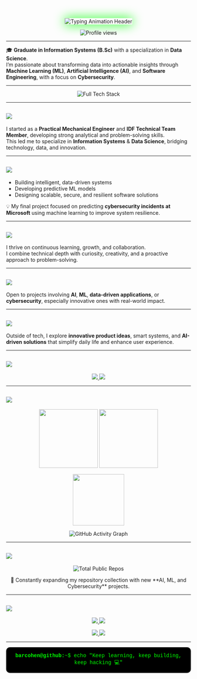 <!-- Cyber / Data Science Banner -->
<p align="center">
  <img src="https://readme-typing-svg.herokuapp.com?font=Orbitron&color=00FF00&size=50&lines=Bar+Cohen+|+Data+Scientist;Cybersecurity%26Ethical+Hacking+Enthusiast;Passionate+about+AI+Systems;Turning+Data+into+Insight,+and+Curiosity+into+Code;Information+Systems&background=000000&width=1300&height=200&center=true&vCenter=true" 
       alt="Typing Animation Header" 
       style="border: 2; box-shadow: 0 0 30px #00FF00;" />
</p>

<!-- Profile Views -->
<p align="center">
  <img src="https://komarev.com/ghpvc/?username=barcohen&label=Profile+Views&color=00FF00&labelColor=000000&style=flat-square" alt="Profile views"/>
</p>

---

🎓 **Graduate in Information Systems (B.Sc)** with a specialization in **Data Science**.  
I’m passionate about transforming data into actionable insights through **Machine Learning (ML)**, **Artificial Intelligence (AI)**, and **Software Engineering**, with a focus on **Cybersecurity**.

---

<!-- Skills Icons -->
<p align="center">
  <img src="https://skillicons.dev/icons?i=py,jupyter,anaconda,r,pandas,numpy,sklearn,tableau,powerbi,tensorflow,sqlserver,mysql,postgresql,java,html,css,bootstrap,js,php,azure,docker,linux,vscode,git,bash,github&theme=dark&bg=000000" 
       alt="Full Tech Stack" 
       title="Python, R, SQL, ML, Cloud, Cybersecurity Tools"/>
</p>

---

## <img src="https://img.shields.io/badge/-Career%20Overview-0077B5?style=for-the-badge&logoColor=white"/>


I started as a **Practical Mechanical Engineer** and **IDF Technical Team Member**, developing strong analytical and problem-solving skills.  
This led me to specialize in **Information Systems** & **Data Science**, bridging technology, data, and innovation.

---

## <img src="https://img.shields.io/badge/-Focus%20OAreas-FFFF00?style=for-the-badge&logoColor=white"/>

* Building intelligent, data-driven systems  
* Developing predictive ML models  
* Designing scalable, secure, and resilient software solutions  

💡 My final project focused on predicting **cybersecurity incidents at Microsoft** using machine learning to improve system resilience.

---

## <img src="https://img.shields.io/badge/-Driven%20&%20OAdaptable-FF0000?style=for-the-badge&logoColor=white"/>

I thrive on continuous learning, growth, and collaboration.  
I combine technical depth with curiosity, creativity, and a proactive approach to problem-solving.

---

## <img src="https://img.shields.io/badge/-Let’s%20Collaborate!-006400?style=for-the-badge&logoColor=white"/>

Open to projects involving **AI**, **ML**, **data-driven applications**, or **cybersecurity**, especially innovative ones with real-world impact.

---

## <img src="https://img.shields.io/badge/-Fun%20Fact-2F4F4F?style=for-the-badge&logoColor=white"/>

Outside of tech, I explore **innovative product ideas**, smart systems, and **AI-driven solutions** that simplify daily life and enhance user experience.

---

## <img src="https://img.shields.io/badge/-Connect%20with%20Me-0D47A1?style=for-the-badge&logoColor=white"/>

<p align="center">
  <a href="https://www.linkedin.com/in/bar--cohen-" target="_blank">
    <img src="https://img.shields.io/badge/LinkedIn-0077B5?style=for-the-badge&logo=linkedin&logoColor=white"/>
  </a>
  <a href="https://github.com/BarCohen-dot" target="_blank">
    <img src="https://img.shields.io/badge/GitHub-181717?style=for-the-badge&logo=github&logoColor=white"/>
  </a>
</p>

---

<!-- New -->

## <img src="https://img.shields.io/badge/-GitHub%20Overview-00FF00?style=for-the-badge&logo=github&logoColor=white"/>

<!-- GitHub Stats -->
<p align="center">
  <img src="https://github-readme-stats.vercel.app/api?username=BarCohen-dot&show_icons=true&theme=chartreuse-dark&hide_border=true" height="160" />
  <img src="https://github-readme-streak-stats.herokuapp.com/?user=BarCohen-dot&theme=chartreuse-dark&hide_border=true" height="160" />
</p>

<!-- Most Used Languages -->
<p align="center">
  <img src="https://github-readme-stats.vercel.app/api/top-langs/?username=BarCohen-dot&layout=compact&theme=chartreuse-dark&hide_border=true" height="140" />
</p>

<!-- Activity Graph -->
<p align="center">
  <img src="https://github-readme-activity-graph.vercel.app/graph?username=BarCohen-dot&theme=react-dark&bg_color=000000&color=00FF00&line=00FF00&point=FFFFFF&hide_border=true" alt="GitHub Activity Graph"/>
</p>

---

## <img src="https://img.shields.io/badge/-Repositories%20Summary-32CD32?style=for-the-badge&logo=github&logoColor=white"/>

<p align="center">
  <img src="https://img.shields.io/badge/Public%20Repos-$(curl -s https://api.github.com/users/BarCohen-dot | grep public_repos | cut -d ':' -f2 | cut -d ',' -f1)-00FF00?style=for-the-badge&logo=github&logoColor=white&labelColor=000000" alt="Total Public Repos"/>
</p>

<p align="center">
  🌱 Constantly expanding my repository collection with new **AI, ML, and Cybersecurity** projects.
</p>

---

<!-- Featured Projects -->
## <img src="https://img.shields.io/badge/-Featured%20Repositories-006400?style=for-the-badge&logoColor=white"/>

<p align="center">
  <a href="https://github.com/BarCohen-dot/Movie-Series-Website">
    <img src="https://github-readme-stats.vercel.app/api/pin/?username=BarCohen-dot&repo=Movie-Series-Website&theme=chartreuse-dark&hide_border=true" />
  </a>
  <a href="https://github.com/BarCohen-dot/School-Management-System">
    <img src="https://github-readme-stats.vercel.app/api/pin/?username=BarCohen-dot&repo=School-Management-System&theme=chartreuse-dark&hide_border=true" />
  </a>
</p>

<p align="center">
  <a href="https://github.com/BarCohen-dot/Soccer-League-Project">
    <img src="https://github-readme-stats.vercel.app/api/pin/?username=BarCohen-dot&repo=Soccer-League-Project&theme=chartreuse-dark&hide_border=true" />
  </a>
  <a href="https://github.com/BarCohen-dot/Gmail-Auto-Mail-Sender">
    <img src="https://github-readme-stats.vercel.app/api/pin/?username=BarCohen-dot&repo=Gmail-Auto-Mail-Sender&theme=chartreuse-dark&hide_border=true" />
  </a>
</p>

---

<!-- Terminal Style Footer -->
<p align="center" style="background-color:#000; color:#00FF00; font-family:Courier New; padding:15px; border-radius:10px;">
  <b>barcohen@github:</b>~$ echo "Keep learning, keep building, keep hacking 💻"
</p>



